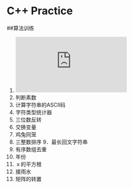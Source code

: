 # C++ Practice
##算法训练
1. ![最大公约数和最小公倍数](https://github.com/Xke1718He/C-Practice/blob/master/1.LowestCommonMultiple.cpp)
2. 判断素数
3. 计算字符串的ASCII码
4. 字符类型统计器
5. 三位数反转
6. 交换变量
7. 鸡兔同笼
8. 三整数排序
9．最长回文字符串
10. 有序数组去重
11. 年份
12. ｘ的平方根
13. 接雨水
14. 矩阵的转置
